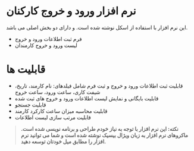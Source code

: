 # نرم افزار ورود و خروج کارکنان

این نرم افزار با استفاده از اسکل نوشته شده است. و دارای دو بخش اصلی می باشد.
* فرم ثبت اطلاعات ورود و خروج
* لیست ورود و خروج کارمندان

# قابلیت ها
* قابلیت ثبت اطلاعات ورود و خروج و ثبت فرم شامل فیلدهای: نام کارمند، تاریخ، شیفت کاری، ساعت ورود، ساعت خروج
* قابلیت بایگانی و نمایش لیست اطلاعات ورود و خروج های ثبت شده
* قابلیت جستجو
* قابلیت محاسبه میزان ساعت کارکرد کارمند
* قابلیت مرتب سازی لیست اطلاعات

> **نکته: این نرم افزار با توجه به نیاز خودم طراحی و برنامه نویسی شده است. ماکروهای نرم افزار به زبان ویژال بیسیک نوشته شده است و شما می توانید نرم افزار را مطابق میل خودتان توسعه دهید.** 
